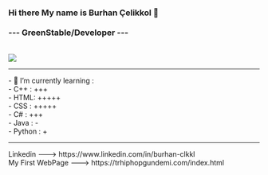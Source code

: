 ### Hi there My name is Burhan Çelikkol 👋     <br><br>---  GreenStable/Developer  --- 
 <br> <img src="https://fantazya.org/wp-content/uploads/2016/01/eminem-gif"> 
 <hr>
  - 🌱 I’m currently learning : 
  <br>- C++ : +++
  <br>- HTML: +++++
  <br>- CSS : +++++
  <br>- C# : +++
  <br>- Java : -
  <br>- Python : +
  <hr>
  Linkedin ---> https://www.linkedin.com/in/burhan-clkkl
  <br> My First WebPage ---> https://trhiphopgundemi.com/index.html


